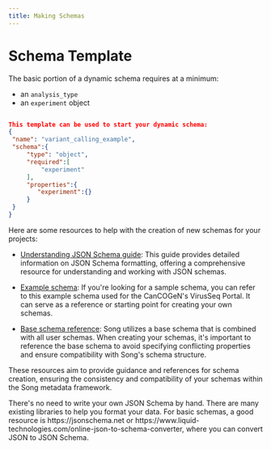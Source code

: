 ```yaml
---
title: Making Schemas
---
```


# Schema Template

The basic portion of a dynamic schema requires at a minimum: 
- an `analysis_type`
- an `experiment` object 
```json

This template can be used to start your dynamic schema: 
{
 "name": "variant_calling_example",
 "schema":{
	 "type": "object",
	 "required":[
		 "experiment"
	 ],
	 "properties":{
		"experiment":{}
	 }
 }
}
```

Here are some resources to help with the creation of new schemas for your projects:

- [Understanding JSON Schema guide](https://json-schema.org/understanding-json-schema/index.html): This guide provides detailed information on JSON Schema formatting, offering a comprehensive resource for understanding and working with JSON schemas.

- [Example schema](https://raw.githubusercontent.com/cancogen-virus-seq/metadata-schemas/main/schemas/consensus_sequence.json): If you're looking for a sample schema, you can refer to this example schema used for the CanCOGeN's VirusSeq Portal. It can serve as a reference or starting point for creating your own schemas.

- [Base schema reference](https://github.com/overture-stack/SONG/blob/develop/song-server/src/main/resources/schemas/analysis/analysisBase.json): Song utilizes a base schema that is combined with all user schemas. When creating your schemas, it's important to reference the base schema to avoid specifying conflicting properties and ensure compatibility with Song's schema structure.

These resources aim to provide guidance and references for schema creation, ensuring the consistency and compatibility of your schemas within the Song metadata framework.

<Note title="User Tip">
There's no need to write your own JSON Schema by hand. There are many existing libraries to help you format your data.  For basic schemas, a good resource is https://jsonschema.net or https://www.liquid-technologies.com/online-json-to-schema-converter, where you can convert JSON to JSON Schema.</Note>
